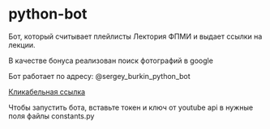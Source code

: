 # python-bot

Бот, который считывает плейлисты Лектория ФПМИ и выдает ссылки на лекции.

В качестве бонуса реализован поиск фотографий в google

Бот работает по адресу:
@sergey_burkin_python_bot

[Кликабельная ссылка](https://t.me/sergey_burkin_python_bot)

Чтобы запустить бота, вставьте токен и ключ от youtube api в нужные поля файлы constants.py

